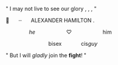 " I may not live to see our glory , , , "

🥂⠀ ⠀┈⠀⠀ ALEXANDER    HAMILTON .⠀

⠀⠀⠀⠀⠀⠀_he_⠀⠀⠀⠀⠀⠀⠀⠀♡⠀⠀⠀⠀⠀⠀⠀⠀him

⠀⠀⠀⠀⠀⠀⠀⠀⠀⠀⠀bisex⠀⠀⠀⠀⠀cis*guy*

" But I will *gladly* join the **fight**! "
